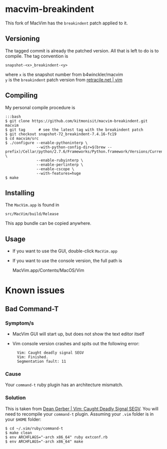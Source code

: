 # macvim-breakindent

This fork of MacVim has the `breakindent` patch applied to it.

## Versioning

The tagged commit is already the patched version.  All that is left to
do is to compile.  The tag convention is 

    snapshot-<x>_breakindent-<y>

where `x` is the snapshot number from b4winckler/macvim  
      `y` is the `breakindent` patch version from [retracile.net |
      vim](https://retracile.net/blog/category/vim)

## Compiling

My personal compile procedure is

    :::bash
    $ git clone https://github.com/kitmonisit/macvim-breakindent.git macvim
    $ git tag      # see the latest tag with the breakindent patch
    $ git checkout snapshot-72_breakindent-7.4.16-fc19
    $ cd macvim/src
    $ ./configure --enable-pythoninterp \
                  --with-python-config-dir=$(brew --prefix)/Cellar/python/2.7.6/Frameworks/Python.framework/Versions/Current/lib/python2.7/config \
                  --enable-rubyinterp \
                  --enable-perlinterp \
                  --enable-cscope \
                  --with-features=huge
    $ make

## Installing

The `MacVim.app` is found in

    src/MacVim/build/Release

This app bundle can be copied anywhere.

## Usage

- If you want to use the GUI, double-click `MacVim.app`
- If you want to use the console version, the full path is

    MacVim.app/Contents/MacOS/Vim

# Known issues

## Bad Command-T

### Symptom/s

- MacVim GUI will start up, but does not show the text editor itself
- Vim console version crashes and spits out the following error:

        Vim: Caught deadly signal SEGV
        Vim: Finished.
        Segmentation fault: 11

### Cause

Your `command-t` ruby plugin has an architecture mismatch. 

### Solution

This is taken from [Dean Gerber | Vim: Caught Deadly Signal SEGV](http://deangerber.com/blog/2012/01/09/vim-caught-deadly-signal-segv/).  You will need to recompile your `command-t` plugin.  Assuming your `.vim` folder is in your `$HOME` folder:

    $ cd ~/.vim/ruby/command-t
    $ make clean
    $ env ARCHFLAGS="-arch x86_64" ruby extconf.rb
    $ env ARCHFLAGS="-arch x86_64" make
